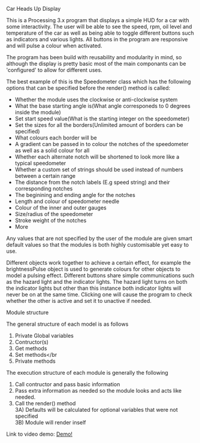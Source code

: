 Car Heads Up Display

This is a Processing 3.x program that displays a simple HUD for a car with some interactivity. The user will be able to see the speed, rpm, oil level and temperature of the car as well as being able to toggle different buttons such as indicators and various lights. All buttons in the program are responsive and will pulse a colour when activated. 

The program has been build with reusability and modularity in mind, so although the display is pretty basic most of the main componants can be 'configured' to allow for different uses.

The best example of this is the Speedometer class which has the following options that can be specified before the render() method is called: 

+ Whether the module uses the clockwise or anti-clockwise system
+ What the base starting angle is(What angle corresponeds to 0 degrees inside the module)
+ Set start speed value(What is the starting integer on the speedometer)
+ Set the sizes for all the borders(Unlimited amount of borders can be specified)
+ What colours each border will be
+ A gradient can be passed in to colour the notches of the speedometer as well as a solid colour for all
+ Whether each alternate notch will be shortened to look more like a typical speedometer
+ Whether a custom set of strings should be used instead of numbers between a certain range
+ The distance from the notch labels (E.g speed string) and their corresponding notches
+ The beginining and ending angle for the notches 
+ Length and colour of speedometer needle
+ Colour of the inner and outer gauges
+ Size/radius of the speedometer
+ Stroke weight of the notches
+ More

Any values that are not specified by the user of the module are given smart default values so that the modules is both highly customisable yet easy to use.

Different objects work together to achieve a certain effect, for example the brightnessPulse object is used to generate colours for other objects to model a pulsing effect. Different buttons share simple communications such as the hazard light and the indicator lights. The hazard light turns on both the indicator lights but other than this instance both indicator lights will never be on at the same time. Clicking one will cause the program to check whether the other is active and set it to unactive if needed.

Module structure

The general structure of each model is as follows

1) Private Global variables </br>
2) Contructor(s)</br>
3) Get methods</br>
4) Set methods</br
5) Private methods</br>

The execution structure of each module is generally the following

1) Call contructor and pass basic information</br>
2) Pass extra information as needed so the module looks and acts like needed.</br>
3) Call the render() method</br>
	3A) Defaults will be calculated for optional variables that were not specified</br>
	3B) Module will render inself</br>
	
Link to video demo: [Demo!](https://www.youtube.com/watch?v=VjPUWhaEQxA)





